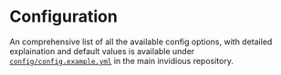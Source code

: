 # Configuration

An comprehensive list of all the available config options, with detailed explaination and default values is available under [`config/config.example.yml`](https://github.com/iv-org/invidious/blob/master/config/config.example.yml) in the main invidious repository.
